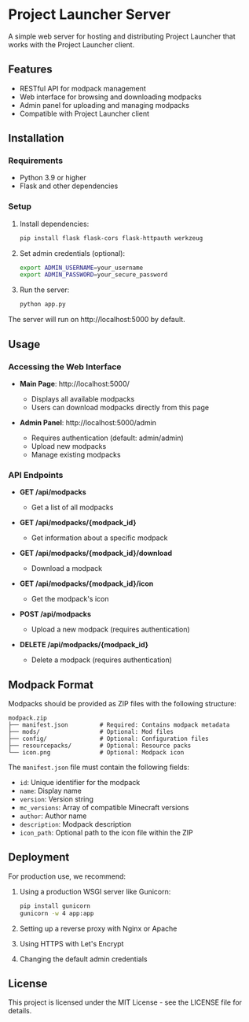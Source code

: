 # Project Launcher Server

A simple web server for hosting and distributing Project Launcher that works with the Project Launcher client.

## Features

- RESTful API for modpack management
- Web interface for browsing and downloading modpacks
- Admin panel for uploading and managing modpacks
- Compatible with Project Launcher client

## Installation

### Requirements

- Python 3.9 or higher
- Flask and other dependencies

### Setup

1. Install dependencies:
   ```bash
   pip install flask flask-cors flask-httpauth werkzeug
   ```

2. Set admin credentials (optional):
   ```bash
   export ADMIN_USERNAME=your_username
   export ADMIN_PASSWORD=your_secure_password
   ```

3. Run the server:
   ```bash
   python app.py
   ```

The server will run on http://localhost:5000 by default.

## Usage

### Accessing the Web Interface

- **Main Page**: http://localhost:5000/
  - Displays all available modpacks
  - Users can download modpacks directly from this page

- **Admin Panel**: http://localhost:5000/admin
  - Requires authentication (default: admin/admin)
  - Upload new modpacks
  - Manage existing modpacks

### API Endpoints

- **GET /api/modpacks**
  - Get a list of all modpacks

- **GET /api/modpacks/{modpack_id}**
  - Get information about a specific modpack

- **GET /api/modpacks/{modpack_id}/download**
  - Download a modpack

- **GET /api/modpacks/{modpack_id}/icon**
  - Get the modpack's icon

- **POST /api/modpacks**
  - Upload a new modpack (requires authentication)

- **DELETE /api/modpacks/{modpack_id}**
  - Delete a modpack (requires authentication)

## Modpack Format

Modpacks should be provided as ZIP files with the following structure:

```
modpack.zip
├── manifest.json         # Required: Contains modpack metadata
├── mods/                 # Optional: Mod files
├── config/               # Optional: Configuration files
├── resourcepacks/        # Optional: Resource packs
└── icon.png              # Optional: Modpack icon
```

The `manifest.json` file must contain the following fields:
- `id`: Unique identifier for the modpack
- `name`: Display name
- `version`: Version string
- `mc_versions`: Array of compatible Minecraft versions
- `author`: Author name
- `description`: Modpack description
- `icon_path`: Optional path to the icon file within the ZIP

## Deployment

For production use, we recommend:

1. Using a production WSGI server like Gunicorn:
   ```bash
   pip install gunicorn
   gunicorn -w 4 app:app
   ```

2. Setting up a reverse proxy with Nginx or Apache

3. Using HTTPS with Let's Encrypt

4. Changing the default admin credentials

## License

This project is licensed under the MIT License - see the LICENSE file for details.
